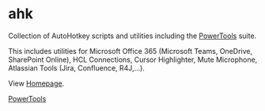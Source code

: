 # ahk

Collection of AutoHotkey scripts and utilities including the [PowerTools](https://tdalon.github.io/ahk/PowerTools.html) suite.

This includes utilities for Microsoft Office 365 (Microsoft Teams, OneDrive, SharePoint Online), HCL Connections, Cursor Highlighter, Mute Microphone, Atlassian Tools (Jira, Confluence, R4J,...).

View [Homepage](https://tdalon.github.io/ahk/).

[PowerTools](https://tdalon.github.io/ahk/PowerTools)
